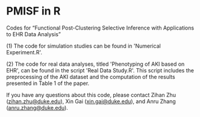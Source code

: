 # PMISF in R
Codes for “Functional Post-Clustering Selective Inference with Applications to EHR Data Analysis”

(1) The code for simulation studies can be found in 'Numerical Experiment.R'.

(2) The code for real data analyses, titled 'Phenotyping of AKI based on EHR', can be found in the script 'Real Data Study.R'. This script includes the preprocessing of the AKI dataset and the computation of the results presented in Table 1 of the paper.

If you have any questions about this code, please contact Zihan Zhu (zihan.zhu@duke.edu), Xin Gai (xin.gai@duke.edu), and Anru Zhang (anru.zhang@duke.edu).
